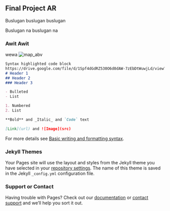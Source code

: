 ## Final Project AR

Buslugan buslugan buslugan

Buslugan na buslugan na

### Awit Awit

wewa
![map_abv](https://user-images.githubusercontent.com/99708131/154524647-0819b497-76a4-4eda-bcaa-839a0dc120ff.jpg)

```markdown
Syntax highlighted code block
https://drive.google.com/file/d/1Spf4dGdRZ530O6d0dAW-7zEbDtWuwjLd/view?usp=drives
# Header 1
## Header 2
### Header 3

- Bulleted
- List

1. Numbered
2. List

**Bold** and _Italic_ and `Code` text

[Link](url) and ![Image](src)
```

For more details see [Basic writing and formatting syntax](https://docs.github.com/en/github/writing-on-github/getting-started-with-writing-and-formatting-on-github/basic-writing-and-formatting-syntax).

### Jekyll Themes

Your Pages site will use the layout and styles from the Jekyll theme you have selected in your [repository settings](https://github.com/Buslogan/Final-Project-AR/settings/pages). The name of this theme is saved in the Jekyll `_config.yml` configuration file.

### Support or Contact

Having trouble with Pages? Check out our [documentation](https://docs.github.com/categories/github-pages-basics/) or [contact support](https://support.github.com/contact) and we’ll help you sort it out.
